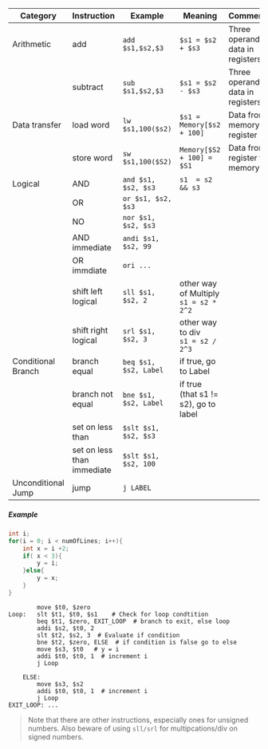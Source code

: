 | Category           | Instruction                | Example               | Meaning                                  | Comments                          |
| ------------------ | -------------------------- | --------------------- | ---------------------------------------- | --------------------------------- |
| Arithmetic         | add                        | `add $s1,$s2,$3`      | `$s1 = $s2 + $s3`                        | Three operands; data in registers |
|                    | subtract                   | `sub $s1,$s2,$3`      | `$s1 = $s2 - $s3`                        | Three operands; data in registers |
| Data transfer      | load word                  | `lw $s1,100($s2)`     | `$s1 = Memory[$s2 + 100]`                | Data from memory to register      |
|                    | store word                 | `sw $s1,100($S2)`     | `Memory[$S2 + 100] = $S1`                | Data from register to memory      |
| Logical            | AND                        | `and $s1, $s2, $s3`   | `s1  = s2 && s3`                         |                                   |
|                    | OR                         | `or $s1, $s2, $s3`    |                                          |                                   |
|                    | NO                         | `nor $s1, $s2, $s3`   |                                          |                                   |
|                    | AND immediate              | `andi $s1, $s2, 99`   |                                          |                                   |
|                    | OR immdiate                | `ori ...`             |                                          |                                   |
|                    | shift left logical         | `sll $s1, $s2, 2`     | other way of Multiply<br>`s1 = s2 * 2^2` |                                   |
|                    | shift right logical        | `srl $s1, $s2, 3`     | other way to div<br>`s1 = s2 / 2^3`      |                                   |
| Conditional Branch | branch equal               | `beq $s1, $s2, Label` | if true, go to Label                     |                                   |
|                    | branch not equal           | `bne $s1, $s2, Label` | if true (that s1 != s2), go to label     |                                   |
|                    | set on less than           | `$slt $s1, $s2, $s3`  |                                          |                                   |
|                    | set on less than immediate | `$slt $s1, $s2, 100`  |                                          |                                   |
| Unconditional Jump | jump                       | `j LABEL`             |                                          |                                   |
##### Example
```c
int i;
for(i = 0; i < numOfLines; i++){
	int x = i +2; 
	if( x < 3){
		y = i;
	}else{
		y = x;
	}
}
```

```assembly
		move $t0, $zero
Loop:	slt $t1, $t0, $s1    # Check for loop condtition
		beq $t1, $zero, EXIT_LOOP  # branch to exit, else loop
		addi $s2, $t0, 2
		slt $t2, $s2, 3  # Evaluate if condition
		bne $t2, $zero, ELSE  # if condition is false go to else
		move $s3, $t0   # y = i
		addi $t0, $t0, 1  # increment i 
		j Loop
		
	ELSE: 
		move $s3, $s2
		addi $t0, $t0, 1  # increment i
		j Loop
EXIT_LOOP: ...
```
> Note that there are other instructions, especially ones for unsigned numbers.
> Also beware of using `sll/srl` for multipcations/div on signed numbers.